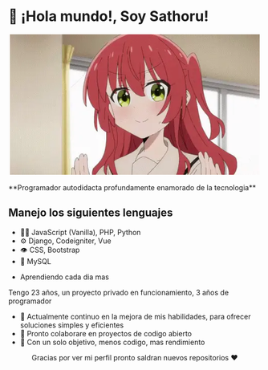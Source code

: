 # 👋 ¡Hola mundo!, Soy Sathoru!
<p align="center">
  <a href="https://www.edisonlee55.com"><img src="kita-ikuyo-rap.webp" alt="Banner"></a>
</p>
**Programador autodidacta profundamente enamorado de la tecnologia**

## Manejo los siguientes lenguajes
- 👨‍💻 JavaScript (Vanilla), PHP, Python
- ⚙️ Django, Codeigniter, Vue
- 👁️ CSS, Bootstrap
- 💽 MySQL
+ Aprendiendo cada dia mas

Tengo 23 años, un proyecto privado en funcionamiento, 3 años de programador

- 🔭 Actualmente continuo en la mejora de mis habilidades, para ofrecer soluciones simples y eficientes
- 🌱 Pronto colaborare en proyectos de codigo abierto
- 🚀 Con un solo objetivo, menos codigo, mas rendimiento

<p align="center">Gracias por ver mi perfil pronto saldran nuevos repositorios ❤</p>
